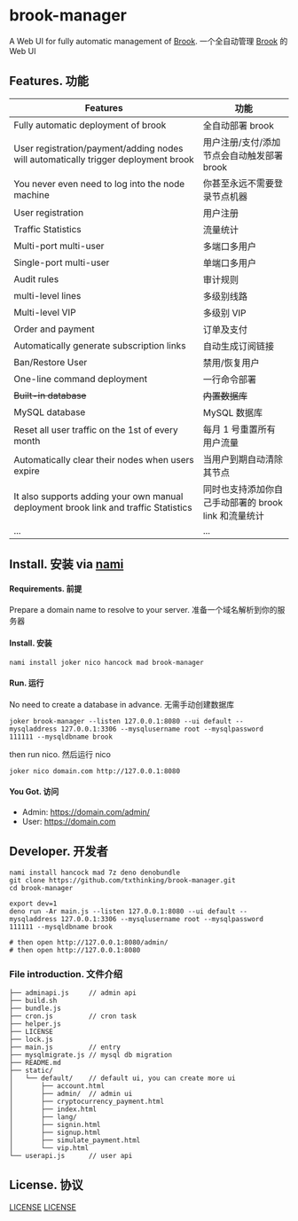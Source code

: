 # brook-manager

A Web UI for fully automatic management of [Brook](https://github.com/txthinking/brook). 一个全自动管理 [Brook](https://github.com/txthinking/brook) 的 Web UI

## Features. 功能

| Features                                                                             | 功能                                                 |
| ------------------------------------------------------------------------------------ | ---------------------------------------------------- |
| Fully automatic deployment of brook                                                  | 全自动部署 brook                                     |
| User registration/payment/adding nodes will automatically trigger deployment brook   | 用户注册/支付/添加节点会自动触发部署 brook           |
| You never even need to log into the node machine                                     | 你甚至永远不需要登录节点机器                         |
| User registration                                                                    | 用户注册                                             |
| Traffic Statistics                                                                   | 流量统计                                             |
| Multi-port multi-user                                                                | 多端口多用户                                         |
| Single-port multi-user                                                               | 单端口多用户                                         |
| Audit rules                                                                          | 审计规则                                             |
| multi-level lines                                                                    | 多级别线路                                           |
| Multi-level VIP                                                                      | 多级别 VIP                                           |
| Order and payment                                                                    | 订单及支付                                           |
| Automatically generate subscription links                                            | 自动生成订阅链接                                     |
| Ban/Restore User                                                                     | 禁用/恢复用户                                        |
| One-line command deployment                                                          | 一行命令部署                                         |
| ~~Built-in database~~                                                                | ~~内置数据库~~                                       |
| MySQL database                                                                       | MySQL 数据库                                         |
| Reset all user traffic on the 1st of every month                                     | 每月 1 号重置所有用户流量                            |
| Automatically clear their nodes when users expire                                    | 当用户到期自动清除其节点                             |
| It also supports adding your own manual deployment brook link and traffic Statistics | 同时也支持添加你自己手动部署的 brook link 和流量统计 |
| ...                                                                                  | ...                                                  |

## Install. 安装 via [nami](https://github.com/txthinking/nami)

#### Requirements. 前提

Prepare a domain name to resolve to your server. 准备一个域名解析到你的服务器

#### Install. 安装

```
nami install joker nico hancock mad brook-manager
```

#### Run. 运行

No need to create a database in advance. 无需手动创建数据库

```
joker brook-manager --listen 127.0.0.1:8080 --ui default --mysqladdress 127.0.0.1:3306 --mysqlusername root --mysqlpassword 111111 --mysqldbname brook
```

then run nico. 然后运行 nico

```
joker nico domain.com http://127.0.0.1:8080
```

#### You Got. 访问

-   Admin: https://domain.com/admin/
-   User: https://domain.com

## Developer. 开发者

```
nami install hancock mad 7z deno denobundle
git clone https://github.com/txthinking/brook-manager.git
cd brook-manager

export dev=1
deno run -Ar main.js --listen 127.0.0.1:8080 --ui default --mysqladdress 127.0.0.1:3306 --mysqlusername root --mysqlpassword 111111 --mysqldbname brook

# then open http://127.0.0.1:8080/admin/
# then open http://127.0.0.1:8080
```

### File introduction. 文件介绍

```
├── adminapi.js     // admin api
├── build.sh
├── bundle.js
├── cron.js         // cron task
├── helper.js
├── LICENSE
├── lock.js
├── main.js         // entry
├── mysqlmigrate.js // mysql db migration
├── README.md
├── static/
│   └── default/    // default ui, you can create more ui
│       ├── account.html
│       ├── admin/  // admin ui
│       ├── cryptocurrency_payment.html
│       ├── index.html
│       ├── lang/
│       ├── signin.html
│       ├── signup.html
│       ├── simulate_payment.html
│       └── vip.html
└── userapi.js      // user api
```

## License. 协议

[LICENSE](https://github.com/txthinking/brook-manager/blob/master/LICENSE)
[LICENSE](https://github.com/txthinking/brook-manager/blob/master/LICENSE)

